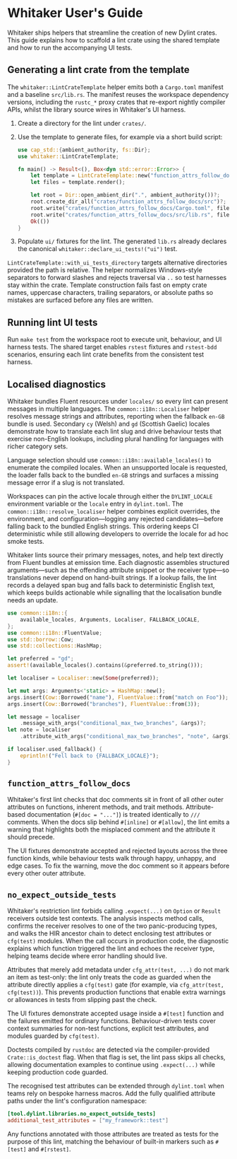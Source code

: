 # Whitaker User's Guide

Whitaker ships helpers that streamline the creation of new Dylint crates. This
guide explains how to scaffold a lint crate using the shared template and how
to run the accompanying UI tests.

## Generating a lint crate from the template

The `whitaker::LintCrateTemplate` helper emits both a `Cargo.toml` manifest and
a baseline `src/lib.rs`. The manifest reuses the workspace dependency versions,
including the `rustc_*` proxy crates that re-export nightly compiler APIs,
whilst the library source wires in Whitaker's UI harness.

1. Create a directory for the lint under `crates/`.
2. Use the template to generate files, for example via a short build script:

   ```rust
   use cap_std::{ambient_authority, fs::Dir};
   use whitaker::LintCrateTemplate;

   fn main() -> Result<(), Box<dyn std::error::Error>> {
       let template = LintCrateTemplate::new("function_attrs_follow_docs")?;
       let files = template.render();

       let root = Dir::open_ambient_dir(".", ambient_authority())?;
       root.create_dir_all("crates/function_attrs_follow_docs/src")?;
       root.write("crates/function_attrs_follow_docs/Cargo.toml", files.manifest())?;
       root.write("crates/function_attrs_follow_docs/src/lib.rs", files.lib_rs())?;
       Ok(())
   }
   ```

3. Populate `ui/` fixtures for the lint. The generated `lib.rs` already declares
   the canonical `whitaker::declare_ui_tests!("ui")` test.

`LintCrateTemplate::with_ui_tests_directory` targets alternative directories
provided the path is relative. The helper normalizes Windows-style separators
to forward slashes and rejects traversal via `..` so test harnesses stay within
the crate. Template construction fails fast on empty crate names, uppercase
characters, trailing separators, or absolute paths so mistakes are surfaced
before any files are written.

## Running lint UI tests

Run `make test` from the workspace root to execute unit, behaviour, and UI
harness tests. The shared target enables `rstest` fixtures and `rstest-bdd`
scenarios, ensuring each lint crate benefits from the consistent test harness.

## Localised diagnostics

Whitaker bundles Fluent resources under `locales/` so every lint can present
messages in multiple languages. The `common::i18n::Localiser` helper resolves
message strings and attributes, reporting when the fallback `en-GB` bundle is
used. Secondary `cy` (Welsh) and `gd` (Scottish Gaelic) locales demonstrate how
to translate each lint slug and drive behaviour tests that exercise non-English
lookups, including plural handling for languages with richer category sets.

Language selection should use `common::i18n::available_locales()` to enumerate
the compiled locales. When an unsupported locale is requested, the loader falls
back to the bundled `en-GB` strings and surfaces a missing message error if a
slug is not translated.

Workspaces can pin the active locale through either the `DYLINT_LOCALE`
environment variable or the `locale` entry in `dylint.toml`. The
`common::i18n::resolve_localiser` helper combines explicit overrides, the
environment, and configuration—logging any rejected candidates—before falling
back to the bundled English strings. This ordering keeps CI deterministic while
still allowing developers to override the locale for ad hoc smoke tests.

Whitaker lints source their primary messages, notes, and help text directly
from Fluent bundles at emission time. Each diagnostic assembles structured
arguments—such as the offending attribute snippet or the receiver type—so
translations never depend on hand-built strings. If a lookup fails, the lint
records a delayed span bug and falls back to deterministic English text, which
keeps builds actionable while signalling that the localisation bundle needs an
update.

```rust
use common::i18n::{
    available_locales, Arguments, Localiser, FALLBACK_LOCALE,
};
use common::i18n::FluentValue;
use std::borrow::Cow;
use std::collections::HashMap;

let preferred = "gd";
assert!(available_locales().contains(&preferred.to_string()));

let localiser = Localiser::new(Some(preferred));

let mut args: Arguments<'static> = HashMap::new();
args.insert(Cow::Borrowed("name"), FluentValue::from("match on Foo"));
args.insert(Cow::Borrowed("branches"), FluentValue::from(3));

let message = localiser
    .message_with_args("conditional_max_two_branches", &args)?;
let note = localiser
    .attribute_with_args("conditional_max_two_branches", "note", &args)?;

if localiser.used_fallback() {
    eprintln!("Fell back to {FALLBACK_LOCALE}");
}
```

## `function_attrs_follow_docs`

Whitaker's first lint checks that doc comments sit in front of all other outer
attributes on functions, inherent methods, and trait methods. Attribute-based
documentation (`#[doc = "..."]`) is treated identically to `///` comments. When
the docs slip behind `#[inline]` or `#[allow]`, the lint emits a warning that
highlights both the misplaced comment and the attribute it should precede.

The UI fixtures demonstrate accepted and rejected layouts across the three
function kinds, while behaviour tests walk through happy, unhappy, and edge
cases. To fix the warning, move the doc comment so it appears before every
other outer attribute.

## `no_expect_outside_tests`

Whitaker's restriction lint forbids calling `.expect(...)` on `Option` or
`Result` receivers outside test contexts. The analysis inspects method calls,
confirms the receiver resolves to one of the two panic-producing types, and
walks the HIR ancestor chain to detect enclosing test attributes or `cfg(test)`
modules. When the call occurs in production code, the diagnostic explains which
function triggered the lint and echoes the receiver type, helping teams decide
where error handling should live.

Attributes that merely add metadata under `cfg_attr(test, ...)` do not mark an
item as test-only: the lint only treats the code as guarded when the attribute
directly applies a `cfg(test)` gate (for example, via
`cfg_attr(test, cfg(test))`). This prevents production functions that enable
extra warnings or allowances in tests from slipping past the check.

The UI fixtures demonstrate accepted usage inside a `#[test]` function and the
failures emitted for ordinary functions. Behaviour-driven tests cover context
summaries for non-test functions, explicit test attributes, and modules guarded
by `cfg(test)`.

Doctests compiled by `rustdoc` are detected via the compiler-provided
`Crate::is_doctest` flag. When that flag is set, the lint pass skips all
checks, allowing documentation examples to continue using `.expect(...)` while
keeping production code guarded.

The recognised test attributes can be extended through `dylint.toml` when teams
rely on bespoke harness macros. Add the fully qualified attribute paths under
the lint's configuration namespace:

```toml
[tool.dylint.libraries.no_expect_outside_tests]
additional_test_attributes = ["my_framework::test"]
```

Any functions annotated with those attributes are treated as tests for the
purpose of this lint, matching the behaviour of built-in markers such as
`#[test]` and `#[rstest]`.
